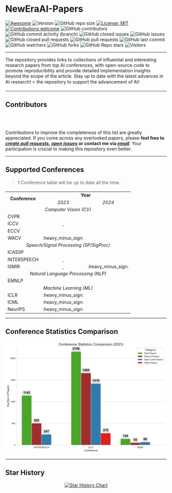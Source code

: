 # NewEraAI-Papers

[![Awesome](https://cdn.rawgit.com/sindresorhus/awesome/d7305f38d29fed78fa85652e3a63e154dd8e8829/media/badge.svg)](https://github.com/sindresorhus/awesome)
![Version](https://img.shields.io/badge/version-v1.0.0-rc0)
![GitHub repo size](https://img.shields.io/github/repo-size/DmitryRyumin/NewEraAI-Papers)
[![License: MIT](https://img.shields.io/badge/License-MIT-green.svg)](https://github.com/DmitryRyumin/NewEraAI-Papers/blob/main/LICENSE)
[![Contributions welcome](https://img.shields.io/badge/contributions-welcome-brightgreen.svg?style=flat)](https://github.com/DmitryRyumin/NewEraAI-Papers/blob/main/README.md)
![GitHub contributors](https://img.shields.io/github/contributors/dmitryryumin/NewEraAI-Papers)
![GitHub commit activity (branch)](https://img.shields.io/github/commit-activity/t/dmitryryumin/NewEraAI-Papers)
![GitHub closed issues](https://img.shields.io/github/issues-closed/DmitryRyumin/NewEraAI-Papers)
![GitHub issues](https://img.shields.io/github/issues/DmitryRyumin/NewEraAI-Papers)
![GitHub closed pull requests](https://img.shields.io/github/issues-pr-closed/DmitryRyumin/NewEraAI-Papers)
![GitHub pull requests](https://img.shields.io/github/issues-pr/dmitryryumin/NewEraAI-Papers)
![GitHub last commit](https://img.shields.io/github/last-commit/DmitryRyumin/NewEraAI-Papers)
![GitHub watchers](https://img.shields.io/github/watchers/dmitryryumin/NewEraAI-Papers)
![GitHub forks](https://img.shields.io/github/forks/dmitryryumin/NewEraAI-Papers)
![GitHub Repo stars](https://img.shields.io/github/stars/dmitryryumin/NewEraAI-Papers)
![Visitors](https://api.visitorbadge.io/api/combined?path=https%3A%2F%2Fgithub.com%2FDmitryRyumin%2FNewEraAI-Papers&label=Visitors&countColor=%23263759&style=flat)

---

The repository provides links to collections of influential and interesting research papers from top AI conferences, with open-source code to promote reproducibility and provide detailed implementation insights beyond the scope of the article. Stay up to date with the latest advances in AI research! :star: the repository to support the advancement of AI!

---

## Contributors

<a href="https://github.com/DmitryRyumin/NewEraAI-Papers/graphs/contributors">
  <img src="http://contributors.nn.ci/api?repo=DmitryRyumin/NewEraAI-Papers" alt="" />
</a>

<br />
<br />

Contributions to improve the completeness of this list are greatly appreciated. If you come across any overlooked papers, please **feel free to [*create pull requests*](https://github.com/DmitryRyumin/NewEraAI-Papers/pulls), [*open issues*](https://github.com/DmitryRyumin/NewEraAI-Papers/issues) or contact me via [*email*](mailto:neweraairesearch@gmail.com)**. Your participation is crucial to making this repository even better.

---

## Supported Conferences

<!--
    2024:
        WACV: 4-8 January
        ICASSP: 14-19 April
        ICLR: 7-11 Ma
        CVPR: 17-21 June
        ICML: 21-27 July
        INTERSPEECH: 1-5 September
        ECCV: 29 September - 04 October
        NeurIPS: December?
        EMNLP: December?
-->
> :exclamation: Conference table will be up to date all the time.

<table>
    <tr>
        <td rowspan="2" align="center"><strong>Conference</strong></td>
        <td colspan="2" align="center"><strong>Year</strong></td>
    </tr>
    <tr>
        <td colspan="1" align="center"><i>2023</i></td>
        <td colspan="1" align="center"><i>2024</i></td>
    </tr>
    <tr>
        <td colspan="3" align="center"><i>Computer Vision (CV)</i></td>
    </tr>
    <tr>
        <td>CVPR</td>
        <td align="center"><a href="https://github.com/DmitryRyumin/CVPR-2023-Papers" target="_blank"><img src="https://img.shields.io/github/stars/DmitryRyumin/CVPR-2023-Papers" alt="" /></a></td>
        <td align="center"><img src="https://img.shields.io/badge/repo-June-white?logo=github&labelColor=b31b1b" alt="" /></td>
    </tr>
    <tr>
        <td>ICCV</td>
        <td align="center"><a href="https://github.com/DmitryRyumin/ICCV-2023-Papers" target="_blank"><img src="https://img.shields.io/github/stars/DmitryRyumin/ICCV-2023-Papers" alt="" />&nbsp;<img src="https://cdn.jsdelivr.net/gh/DmitryRyumin/NewEraAI-Papers@main/images/done.svg" width="20" alt="" /></a></td>
        <td align="center"><img src="https://img.shields.io/badge/Not%20Scheduled-CC5540" alt=""/></td>
    </tr>
    <tr>
        <td>ECCV</td>
        <td align="center"><img src="https://img.shields.io/badge/Not%20Scheduled-CC5540" alt=""/></td>
        <td align="center"><img src="https://img.shields.io/badge/repo-October-white?logo=github&labelColor=b31b1b" alt="" /></td>
    </tr>
    <tr>
        <td>WACV</td>
        <td align="center">:heavy_minus_sign:</td>
        <td align="center"><img src="https://img.shields.io/badge/repo-January-white?logo=github&labelColor=b31b1b" alt="" /></td>
    </tr>
    <tr>
        <td colspan="3" align="center"><i>Speech/Signal Processing (SP/SigProc)</i></td>
    </tr>
    <tr>
        <td>ICASSP</td>
        <td align="center"><a href="https://github.com/DmitryRyumin/ICASSP-2023-Papers" target="_blank"><img src="https://img.shields.io/github/stars/DmitryRyumin/ICASSP-2023-Papers" alt="" /></a></td>
        <td align="center"><img src="https://img.shields.io/badge/repo-April-white?logo=github&labelColor=b31b1b" alt="" /></td>
    </tr>
    <tr>
        <td>INTERSPEECH</td>
        <td align="center"><a href="https://github.com/DmitryRyumin/INTERSPEECH-2023-Papers" target="_blank"><img src="https://img.shields.io/github/stars/DmitryRyumin/INTERSPEECH-2023-Papers" alt="" />&nbsp;<img src="https://cdn.jsdelivr.net/gh/DmitryRyumin/NewEraAI-Papers@main/images/done.svg" width="20" alt="" /></a></td>
        <td align="center"><img src="https://img.shields.io/badge/repo-September-white?logo=github&labelColor=b31b1b" alt="" /></td>
    </tr>
    <tr>
        <td>ISMIR</td>
        <td align="center"><a href="https://github.com/yamathcy/ISMIR-2023-Papers" target="_blank"><img src="https://img.shields.io/github/stars/yamathcy/ISMIR-2023-Papers" alt="" />&nbsp;<img src="https://cdn.jsdelivr.net/gh/DmitryRyumin/NewEraAI-Papers@main/images/done.svg" width="20" alt="" /></a></td>
        <td align="center">:heavy_minus_sign:</td>
    </tr>
    <tr>
        <td colspan="3" align="center"><i>Natural Language Processing (NLP)</i></td>
    </tr>
    <tr>
        <td>EMNLP</td>
        <td align="center"><a href="https://github.com/DmitryRyumin/EMNLP-2023-Papers" target="_blank"><img src="https://img.shields.io/github/stars/DmitryRyumin/EMNLP-2023-Papers" alt="" /></a></td>
        <td align="center"><img src="https://img.shields.io/badge/repo-December-white?logo=github&labelColor=b31b1b" alt="" /></td>
    </tr>
    <tr>
        <td colspan="3" align="center"><i>Machine Learning (ML)</i></td>
    </tr>
    <tr>
        <td>ICLR</td>
        <td align="center">:heavy_minus_sign:</td>
        <td align="center"><img src="https://img.shields.io/badge/repo-May-white?logo=github&labelColor=b31b1b" alt="" /></td>
    </tr>
    <tr>
        <td>ICML</td>
        <td align="center">:heavy_minus_sign:</td>
        <td align="center"><img src="https://img.shields.io/badge/repo-July-white?logo=github&labelColor=b31b1b" alt="" /></td>
    </tr>
    <tr>
        <td>NeurIPS</td>
        <td align="center">:heavy_minus_sign:</td>
        <td align="center"><img src="https://img.shields.io/badge/repo-December-white?logo=github&labelColor=b31b1b" alt="" /></td>
    </tr>
</table>

---

## Conference Statistics Comparison

<p align="center">
    <img width="600" src="https://raw.githubusercontent.com/DmitryRyumin/NewEraAI-Papers/main/images/conference_statistics_comparison.svg" alt="Conference Statistics Comparison">
<p>

---

## Star History

<p align="center">
    <a href="https://star-history.com/#Dmitryryumin/NewEraAI-Papers&Date" target="_blank">
        <img width="500" src="https://api.star-history.com/svg?repos=Dmitryryumin/NewEraAI-Papers&type=Date" alt="Star History Chart">
    </a>
<p>
